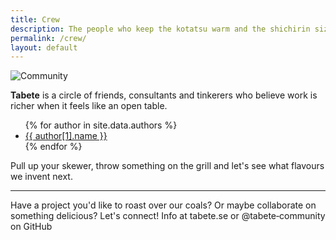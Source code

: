 ```yaml
---
title: Crew
description: The people who keep the kotatsu warm and the shichirin sizzling.
permalink: /crew/
layout: default
---
```


<p class="brand-wrapper">
  <img src="{{ site.baseurl }}/assets/img/community_ico.png" alt="Community" class="brand-mark">
</p>

**Tabete** is a circle of friends, consultants and tinkerers who believe work is
richer when it feels like an open table.

<ul class="crew">
{% for author in site.data.authors %}
  <li><a href="{{ '/author/' | append: author[0] | append: '/' | relative_url }}">{{ author[1].name }}</a></li>
{% endfor %}
</ul>

Pull up your skewer, throw something on the grill and let's see what flavours we invent next.

---

Have a project you'd like to roast over our coals?
Or maybe collaborate on something delicious?
Let's connect!
Info at tabete.se or @tabete‑community on GitHub
